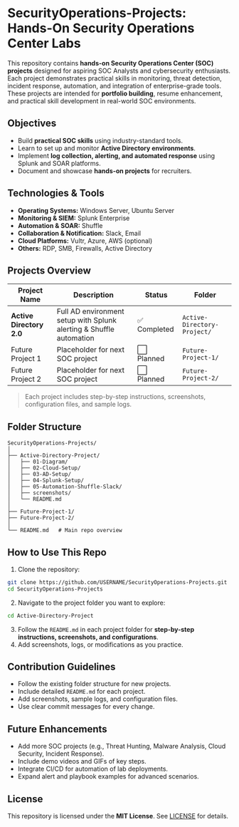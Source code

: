 # SecurityOperations-Projects: Hands-On Security Operations Center Labs

This repository contains **hands-on Security Operations Center (SOC) projects** designed for aspiring SOC Analysts and cybersecurity enthusiasts. Each project demonstrates practical skills in monitoring, threat detection, incident response, automation, and integration of enterprise-grade tools. These projects are intended for **portfolio building**, resume enhancement, and practical skill development in real-world SOC environments.

## Objectives

* Build **practical SOC skills** using industry-standard tools.
* Learn to set up and monitor **Active Directory environments**.
* Implement **log collection, alerting, and automated response** using Splunk and SOAR platforms.
* Document and showcase **hands-on projects** for recruiters.

## Technologies & Tools

* **Operating Systems:** Windows Server, Ubuntu Server
* **Monitoring & SIEM:** Splunk Enterprise
* **Automation & SOAR:** Shuffle
* **Collaboration & Notification:** Slack, Email
* **Cloud Platforms:** Vultr, Azure, AWS (optional)
* **Others:** RDP, SMB, Firewalls, Active Directory

## Projects Overview

| Project Name             | Description                                                         | Status      | Folder                      |
| ------------------------ | ------------------------------------------------------------------- | ----------- | --------------------------- |
| **Active Directory 2.0** | Full AD environment setup with Splunk alerting & Shuffle automation | ✅ Completed | `Active-Directory-Project/` |
| Future Project 1         | Placeholder for next SOC project                                    | ⬜ Planned   | `Future-Project-1/`         |
| Future Project 2         | Placeholder for next SOC project                                    | ⬜ Planned   | `Future-Project-2/`         |

> Each project includes step-by-step instructions, screenshots, configuration files, and sample logs.

## Folder Structure

```
SecurityOperations-Projects/
│
├── Active-Directory-Project/
│   ├── 01-Diagram/
│   ├── 02-Cloud-Setup/
│   ├── 03-AD-Setup/
│   ├── 04-Splunk-Setup/
│   ├── 05-Automation-Shuffle-Slack/
│   ├── screenshots/
│   └── README.md
│
├── Future-Project-1/
├── Future-Project-2/
│
└── README.md   # Main repo overview
```

## How to Use This Repo

1. Clone the repository:

```bash
git clone https://github.com/USERNAME/SecurityOperations-Projects.git
cd SecurityOperations-Projects
```

2. Navigate to the project folder you want to explore:

```bash
cd Active-Directory-Project
```

3. Follow the `README.md` in each project folder for **step-by-step instructions, screenshots, and configurations**.
4. Add screenshots, logs, or modifications as you practice.

## Contribution Guidelines

* Follow the existing folder structure for new projects.
* Include detailed `README.md` for each project.
* Add screenshots, sample logs, and configuration files.
* Use clear commit messages for every change.

## Future Enhancements

* Add more SOC projects (e.g., Threat Hunting, Malware Analysis, Cloud Security, Incident Response).
* Include demo videos and GIFs of key steps.
* Integrate CI/CD for automation of lab deployments.
* Expand alert and playbook examples for advanced scenarios.

## License

This repository is licensed under the **MIT License**. See [LICENSE](LICENSE) for details.

